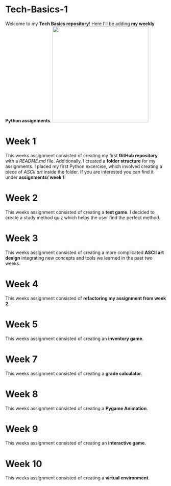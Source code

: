 # Tech-Basics-1
Welcome to my **Tech Basics repository**! Here I'll be adding **my weekly Python assignments**. 
<img src="https://miro.medium.com/v2/resize:fit:4800/format:webp/1*2bEr18QZT2lkxl4QUFvBBg.png" width="300" />

# Week 1 
This weeks assignment consisted of creating my first **GitHub repository** with a *README.md* file. Additionally, I created a **folder structure** for my assignments. I placed my first Python excercise, which involved creating a piece of *ASCII art* inside the folder. 
If you are interested you can find it under **assignments/ week 1**!

# Week 2 
This weeks assignment consisted of creating a **text game**. I decided to create a study method quiz which helps the user find the perfect method. 

# Week 3
This weeks assignment consisted of creating a more complicated **ASCII art design** integrating new concepts and tools we learned in the past two weeks.  

# Week 4
This weeks assignment consisted of **refactoring my assignment from week 2**. 

# Week 5 
This weeks assignment consisted of creating an **inventory game**. 

# Week 7
This weeks assignment consisted of creating a **grade calculator**.

# Week 8 
This weeks assignment consisted of creating a **Pygame Animation**.

# Week 9 
This weeks assignment consisted of creating an **interactive game**. 

# Week 10 
This weeks assignment consisted of creating a **virtual environment**. 
